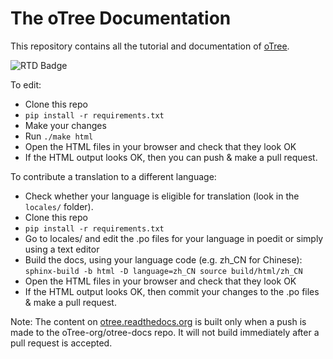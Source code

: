 # The oTree Documentation

This repository contains all the tutorial and documentation of
[oTree](http://otree.org).

![RTD Badge](https://readthedocs.org/projects/otree/badge/?version=latest)

To edit:

-   Clone this repo
-   `pip install -r requirements.txt`
-   Make your changes
-   Run ``./make html``
-   Open the HTML files in your browser and check that they look OK
-   If the HTML output looks OK, then you can push & make a pull request.

To contribute a translation to a different language:

-   Check whether your language is eligible for translation (look in the `locales/` folder).
-   Clone this repo
-   `pip install -r requirements.txt`
-   Go to locales/ and edit the .po files for your language in poedit or simply using a text editor
-   Build the docs, using your language code (e.g. zh_CN for Chinese): `sphinx-build -b html -D language=zh_CN source build/html/zh_CN`    
-   Open the HTML files in your browser and check that they look OK
-   If the HTML output looks OK, then commit your changes to the .po files & make a pull request.

Note: The content on [otree.readthedocs.org](http://otree.readthedocs.io/en/latest/index.html)
is built only when a push is made to the oTree-org/otree-docs repo.
It will not build immediately after a pull request is accepted.